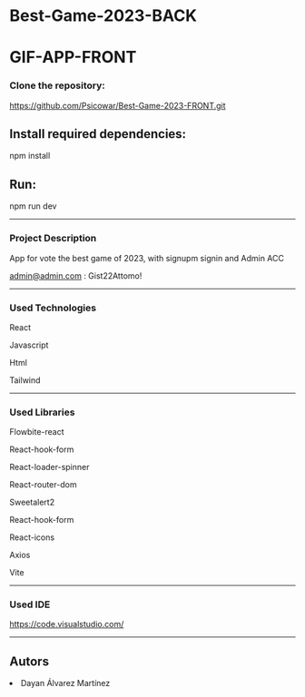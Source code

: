 # Best-Game-2023-BACK
# GIF-APP-FRONT



### Clone the repository:

https://github.com/Psicowar/Best-Game-2023-FRONT.git

## Install required dependencies:

npm install

## Run:
npm run dev

---

### Project Description

App for vote the best game of 2023, with signupm signin and Admin ACC

admin@admin.com : Gist22Attomo!

---
### Used Technologies
React

Javascript

Html

Tailwind

---
### Used Libraries
Flowbite-react

React-hook-form

React-loader-spinner

React-router-dom

Sweetalert2

React-hook-form

React-icons

Axios

Vite

---

### Used IDE

https://code.visualstudio.com/

---
## Autors

<li>Dayan Álvarez Martínez</li>
    